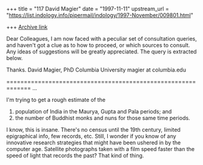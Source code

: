 +++
title = "117 David Magier"
date = "1997-11-11"
upstream_url = "https://list.indology.info/pipermail/indology/1997-November/009801.html"

+++
[Archive link](https://list.indology.info/pipermail/indology/1997-November/009801.html)

Dear Colleagues,
I am now faced with a peculiar set of consultation queries, and
haven't got a clue as to how to proceed, or which sources to
consult. Any ideas of suggestions will be greatly appreciated. The
query is extracted below.

Thanks.
David Magier, PhD
Columbia University
magier at columbia.edu

=============================================================
...

I'm trying to get a rough estimate of the

1. population of India in the Maurya, Gupta and Pala periods; and
2. the number of Buddhist monks and nuns for those same time periods.

I know, this is insane. There's no census until the 19th century, limited
epigraphical info, few records, etc. Still, I wonder if you know of any
innovative research strategies that might have been ushered in by the
computer age. Satellite photographs taken with a film speed faster than
the speed of light that records the past? That kind of thing.



